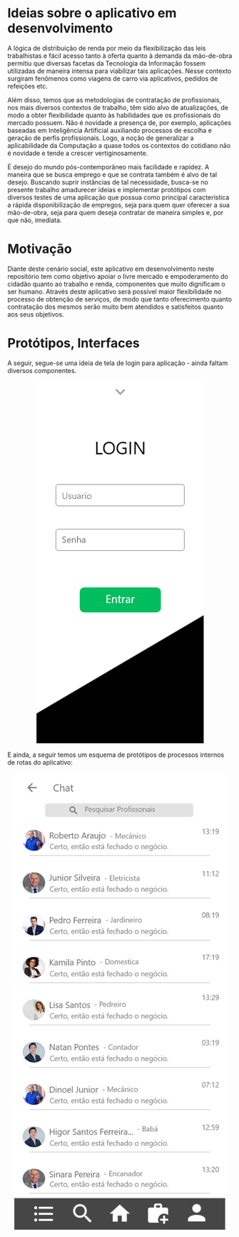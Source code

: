 # Ideias sobre o aplicativo em desenvolvimento

   A lógica de distribuição de renda por meio da flexibilização das leis trabalhistas e fácil acesso tanto à oferta quanto à demanda da mão-de-obra permitiu que diversas facetas da Tecnologia da Informação fossem utilizadas de maneira intensa para viabilizar tais aplicações. Nesse contexto surgiram fenômenos como viagens de carro via aplicativos, pedidos de refeições etc.

   Além disso, temos que as metodologias de contratação de profissionais, nos mais diversos contextos de trabalho, têm sido alvo de atualizações, de modo a obter flexibilidade quanto às habilidades que os profissionais do mercado possuem. Não é novidade a presença de, por exemplo, aplicações baseadas em Inteligência Artificial auxiliando processos de escolha e geração de perfis profissionais. Logo, a noção de generalizar a aplicabilidade da Computação a quase todos os contextos do cotidiano não é novidade e tende a crescer vertiginosamente.

   É desejo do mundo pós-contemporâneo mais facilidade e rapidez. A maneira que se busca emprego e que se contrata também é alvo de tal desejo. Buscando suprir instâncias de tal necessidade, busca-se no presente trabalho amadurecer ideias e implementar protótipos com diversos testes de uma aplicação que possua como principal característica a rápida disponibilização de empregos, seja para quem quer oferecer a sua mão-de-obra, seja para quem deseja contratar de maneira simples e, por que não, imediata.
    
   # Motivação
    
   Diante deste cenário social, este aplicativo em desenvolvimento neste repositório tem como objetivo apoiar o livre mercado e empoderamento do cidadão quanto ao trabalho e renda, componentes que muito dignificam o ser humano. 
    Através deste aplicativo será possível maior flexibilidade no processo de obtenção de serviços, de modo que tanto oferecimento quanto contratação dos mesmos serão muito bem atendidos e satisfeitos quanto aos seus objetivos.
    
   # Protótipos, Interfaces
    
   A seguir, segue-se uma ideia de tela de login para aplicação - ainda faltam diversos componentes. 


<p align="center">
          <img  src="https://github.com/apontes77/projetoApp_CMP1118/blob/master/prototipos/PrototipoLogin/Login.png">
</p>


   E ainda, a seguir temos um esquema de protótipos de processos internos de rotas do aplicativo:


<p align="center">
          <img src="https://github.com/apontes77/projetoApp_CMP1118/blob/master/prototipos/PrototipoChat/Lista%20Chat.png">
</p>
 
